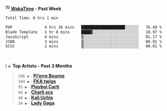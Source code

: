 <img src="https://github.com/dxnter/dxnter/assets/17434202/67b21fa4-d36d-46f9-9dec-f23d976b00ef" alt="WakaTime Logo" width="14" height="18"/><a href="https://wakatime.com/@dxnter" target="_blank"><strong> WakaTime</strong></a><strong> - Past Week</strong>

<!--START_SECTION:waka-->

```txt
Total Time: 6 hrs 1 min

PHP              4 hrs 36 mins   ███████████████████░░░░░░   76.49 %
Blade Template   1 hr 8 mins     ████▓░░░░░░░░░░░░░░░░░░░░   18.97 %
JavaScript       4 mins          ▒░░░░░░░░░░░░░░░░░░░░░░░░   01.17 %
JSON             3 mins          ▒░░░░░░░░░░░░░░░░░░░░░░░░   00.91 %
SCSS             2 mins          ▒░░░░░░░░░░░░░░░░░░░░░░░░   00.81 %
```

<!--END_SECTION:waka-->

<br/>

<!--START_LASTFM_ARTISTS:{"period": "3month", "rows": 6}-->
<a href="https://last.fm" target="_blank"><img src="https://user-images.githubusercontent.com/17434202/215290617-e793598d-d7c9-428f-9975-156db1ba89cc.svg" alt="Last.fm Logo" width="18" height="13"/></a> **Top Artists - Past 3 Months**

> `106 ▶️` ∙ **[Pi’erre Bourne](https://www.last.fm/music/Pi%E2%80%99erre+Bourne)**<br/>
> `104 ▶️` ∙ **[FKA twigs](https://www.last.fm/music/FKA+twigs)**<br/>
> `95 ▶️` ∙ **[Playboi Carti](https://www.last.fm/music/Playboi+Carti)**<br/>
> `66 ▶️` ∙ **[Charli xcx](https://www.last.fm/music/Charli+xcx)**<br/>
> `40 ▶️` ∙ **[Kali Uchis](https://www.last.fm/music/Kali+Uchis)**<br/>
> `34 ▶️` ∙ **[Lady Gaga](https://www.last.fm/music/Lady+Gaga)**<br/>
<!--END_LASTFM_ARTISTS-->
